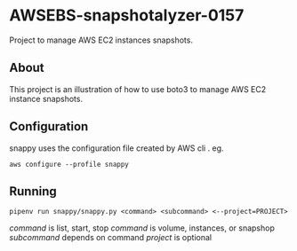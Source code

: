 # AWSEBS-snapshotalyzer-0157
Project to manage AWS EC2 instances snapshots.

##  About
This project is an illustration of how to use boto3 to
manage AWS EC2 instance snapshots.

## Configuration

snappy uses the configuration file created by AWS cli . eg.

`aws configure --profile snappy`

## Running

`pipenv run snappy/snappy.py <command> <subcommand>
<--project=PROJECT>`

*command* is list, start, stop
*command* is volume, instances, or snapshop
*subcommand* depends on command 
*project* is optional
